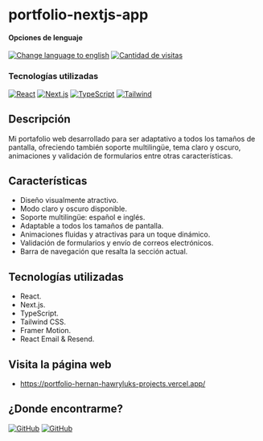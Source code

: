 # portfolio-nextjs-app

<div>
<h4>Opciones de lenguaje</h4>
  <a href="https://github.com/hernanhawryluk/portfolio-nextjs-app/blob/main/README.md"><img alt="Change language to english" src="https://img.shields.io/badge/language-english-yellow.svg"></a>
  <a href="#"><img alt="Cantidad de visitas" src="https://visitor-badge.laobi.icu/badge?page_id=hernanhawryluk.portfolio-nextjs-app"></a>
</div>
<div>
  <h3>Tecnologías utilizadas</h3>
  <a href="#"><img alt="React" src="https://img.shields.io/badge/React-18.2.0-blue?logo=react"></a>
  <a href="#"><img alt="Next.js" src="https://img.shields.io/badge/Next.js-14.0.1-blue?logo=next.js&logoColor=000"></a>
  <a href="#"><img alt="TypeScript" src="https://img.shields.io/badge/TypeScript-5.2.2-blue?logo=typescript"></a>
  <a href="#"><img alt="Tailwind" src="https://img.shields.io/badge/Tailwind--CSS-3.3.5-blue?logo=tailwindcss"></a>
</div>

## Descripción

Mi portafolio web desarrollado para ser adaptativo a todos los tamaños de pantalla, ofreciendo también soporte multilingüe, tema claro y oscuro, animaciones y validación de formularios entre otras características.

## Características

- Diseño visualmente atractivo.
- Modo claro y oscuro disponible.
- Soporte multilingüe: español e inglés.
- Adaptable a todos los tamaños de pantalla.
- Animaciones fluidas y atractivas para un toque dinámico.
- Validación de formularios y envío de correos electrónicos.
- Barra de navegación que resalta la sección actual.

## Tecnologías utilizadas

- React.
- Next.js.
- TypeScript.
- Tailwind CSS.
- Framer Motion.
- React Email & Resend.

## Visita la página web

- https://portfolio-hernan-hawryluks-projects.vercel.app/

## ¿Donde encontrarme?

<div>
  <a href="https://github.com/hernanhawryluk"><img alt="GitHub" src="https://img.shields.io/badge/GitHub-grey?style=for-the-badge&logo=github"></a>
  <a href="https://www.linkedin.com/in/hernan-hawryluk"><img alt="GitHub" src="https://img.shields.io/badge/LinkedIn-blue?style=for-the-badge&logo=linkedin"></a>
</div>
